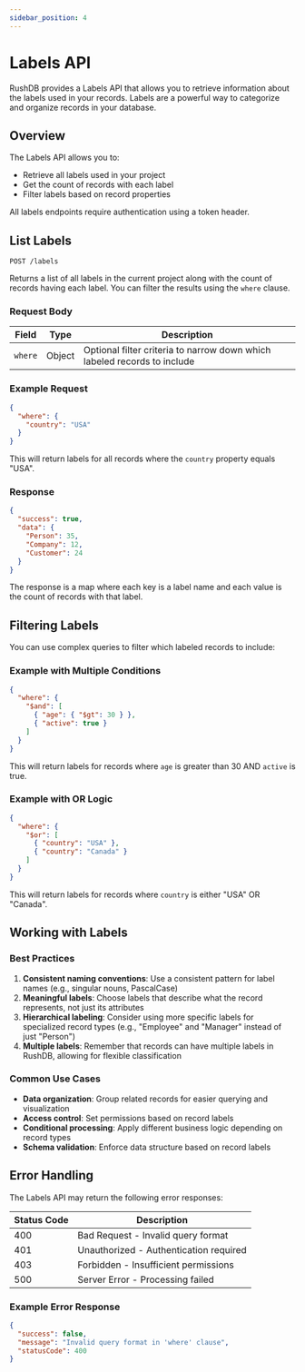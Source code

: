 ```yaml
---
sidebar_position: 4
---
```


# Labels API

RushDB provides a Labels API that allows you to retrieve information about the labels used in your records. Labels are a powerful way to categorize and organize records in your database.

## Overview

The Labels API allows you to:
- Retrieve all labels used in your project
- Get the count of records with each label
- Filter labels based on record properties

All labels endpoints require authentication using a token header.

## List Labels

```http
POST /labels
```

Returns a list of all labels in the current project along with the count of records having each label. You can filter the results using the `where` clause.

### Request Body

| Field     | Type   | Description |
|-----------|--------|-------------|
| `where`   | Object | Optional filter criteria to narrow down which labeled records to include |

### Example Request

```json
{
  "where": {
    "country": "USA"
  }
}
```

This will return labels for all records where the `country` property equals "USA".

### Response

```json
{
  "success": true,
  "data": {
    "Person": 35,
    "Company": 12,
    "Customer": 24
  }
}
```

The response is a map where each key is a label name and each value is the count of records with that label.

## Filtering Labels

You can use complex queries to filter which labeled records to include:

### Example with Multiple Conditions

```json
{
  "where": {
    "$and": [
      { "age": { "$gt": 30 } },
      { "active": true }
    ]
  }
}
```

This will return labels for records where `age` is greater than 30 AND `active` is true.

### Example with OR Logic

```json
{
  "where": {
    "$or": [
      { "country": "USA" },
      { "country": "Canada" }
    ]
  }
}
```

This will return labels for records where `country` is either "USA" OR "Canada".

## Working with Labels

### Best Practices

1. **Consistent naming conventions**: Use a consistent pattern for label names (e.g., singular nouns, PascalCase)
2. **Meaningful labels**: Choose labels that describe what the record represents, not just its attributes
3. **Hierarchical labeling**: Consider using more specific labels for specialized record types (e.g., "Employee" and "Manager" instead of just "Person")
4. **Multiple labels**: Remember that records can have multiple labels in RushDB, allowing for flexible classification

### Common Use Cases

- **Data organization**: Group related records for easier querying and visualization
- **Access control**: Set permissions based on record labels
- **Conditional processing**: Apply different business logic depending on record types
- **Schema validation**: Enforce data structure based on record labels

## Error Handling

The Labels API may return the following error responses:

| Status Code | Description |
|-------------|-------------|
| 400 | Bad Request - Invalid query format |
| 401 | Unauthorized - Authentication required |
| 403 | Forbidden - Insufficient permissions |
| 500 | Server Error - Processing failed |

### Example Error Response

```json
{
  "success": false,
  "message": "Invalid query format in 'where' clause",
  "statusCode": 400
}
```
